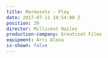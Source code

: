 ```yaml
---
title: Marmozets - Play
date: 2017-07-11 18:54:00 Z
position: 39
director: Millicent Hailes
production-company: Greatcoat Films
equipment: Arri Alexa
is-shown: false
---
```



